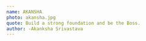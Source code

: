 ```yaml
---
name: AKANSHA
photo: akansha.jpg
quote: Build a strong foundation and be the Boss.
author: -Akanksha Srivastava
---
```

